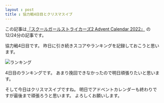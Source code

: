 ```yaml
---
layout : post
title : 協力戦4日目とクリスマスイブ
---
```


この記事は[『スクールガールストライカーズ2 Advent Calendar 2022』](https://adventar.org/calendars/8200) の12/24分の記事です。

協力戦4日目です。
昨日に引き続きスコアやランキングを記録しておこうと思います。

![ランキング](/SchoolGirlStrikersAdventCalendar2022/20221224.PNG)

4日目のランキングです。
あまり挽回できなかったので明日頑張りたいと思います。

そして今日はクリスマスイブですね。
明日でアドベントカレンダーも終わりですが最後まで頑張ろうと思います。
よろしくお願いします。
